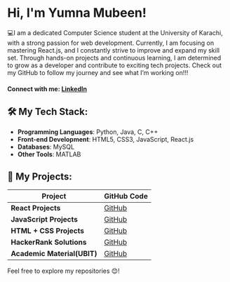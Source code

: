 # Hi, I'm Yumna Mubeen! 

💻I am a dedicated Computer Science student at the University of Karachi, with a strong passion for web development. Currently, I am focusing on mastering React.js, and I constantly strive to improve and expand my skill set. Through hands-on projects and continuous learning, I am determined to grow as a developer and contribute to exciting tech projects. Check out my GitHub to follow my journey and see what I’m working on!!!

#### Connect with me: [LinkedIn](https://www.linkedin.com/in/yumna-mubeen-b0893a237)
 
## 🛠️ My Tech Stack:

- **Programming Languages**: Python, Java, C, C++
- **Front-end Development**: HTML5, CSS3, JavaScript, React.js
- **Databases**: MySQL
- **Other Tools**: MATLAB

## 📂 My Projects:

| **Project**                       | **GitHub Code**                                         |
|-----------------------------------|---------------------------------------------------------|
| **React Projects**                | [GitHub](https://github.com/Yumna0019/React_Projects) |
| **JavaScript Projects**                    | [GitHub](https://github.com/Yumna0019/JavaScript_Projects) |
| **HTML + CSS Projects**                    | [GitHub](https://github.com/Yumna0019/HTML-CSS_Projects) |
| **HackerRank Solutions**                           | [GitHub](https://github.com/Yumna0019/HackerRank) |
| **Academic Material(UBIT)**  | [GitHub](https://github.com/Yumna0019/Academic-Material-UBIT) |

<!--| **Data Structures and Algorithms (DSA)** | [GitHub](https://github.com/Yumna0019/DSA) |-->

Feel free to explore my repositories 😊!
